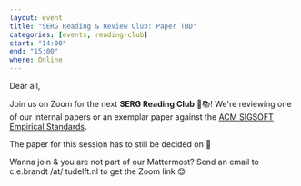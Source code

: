 ```yaml
---
layout: event
title: "SERG Reading & Review Club: Paper TBD"
categories: [events, reading-club]
start: "14:00"
end: "15:00"
where: Online
---
```


Dear all,

Join us on Zoom for the next **SERG Reading Club** 📖📚!
We're reviewing one of our internal papers or an exemplar paper against the [ACM SIGSOFT Empirical Standards](https://github.com/acmsigsoft/EmpiricalStandards).

The paper for this session has to still be decided on 🙂

Wanna join & you are not part of our Mattermost?
Send an email to c.e.brandt /at/ tudelft.nl to get the Zoom link 😊
